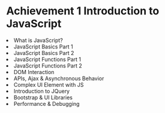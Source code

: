 <h1> Achievement 1 Introduction to JavaScript</h1>
<li>What is JavaScript?
<li>JavaScript Basics Part 1
<li>JavaScript Basics Part 2 
<li>JavaScript Functions Part 1 
<li>JavaScript Functions Part 2 
<li>DOM Interaction
<li>APIs, Ajax & Asynchronous Behavior
<li>Complex UI Element with JS 
<li>Introduction to JQuery
<li>Bootstrap & UI Libraries
<li>Performance & Debugging
</li>
